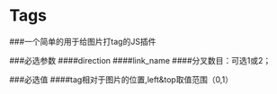 # Tags
###一个简单的用于给图片打tag的JS插件

###必选参数
####direction
####link_name
####分叉数目：可选1或2；

###必选值
####tag相对于图片的位置,left&top取值范围（0,1）

